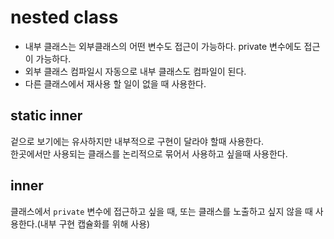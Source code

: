 # nested class
- 내부 클래스는 외부클래스의 어떤 변수도 접근이 가능하다. private 변수에도 접근이 가능하다.
- 외부 클래스 컴파일시 자동으로 내부 클래스도 컴파일이 된다.
- 다른 클래스에서 재사용 할 일이 없을 때 사용한다.
## static inner
겉으로 보기에는 유사하지만 내부적으로 구현이 달라야 할때 사용한다.<br>
한곳에서만 사용되는 클래스를 논리적으로 묶어서 사용하고 싶을때 사용한다.

## inner
클래스에서 `private` 변수에 접근하고 싶을 때, 또는 클래스를 노출하고 싶지 않을 때 사용한다.(내부 구현 캡슐화를 위해 사용)<br>

